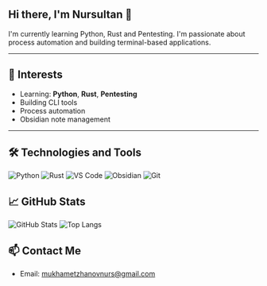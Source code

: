 ## Hi there, I'm Nursultan 👋

I'm currently learning Python, Rust and Pentesting. I'm passionate about process automation and building terminal-based applications.

---

## 🧠 Interests
- Learning: **Python**, **Rust**, **Pentesting**
- Building CLI tools
- Process automation
- Obsidian note management

---

## 🛠️ Technologies and Tools
![Python](https://img.shields.io/badge/-Python-333?style=flat&logo=python)
![Rust](https://img.shields.io/badge/-Rust-333?style=flat&logo=rust)
![VS Code](https://img.shields.io/badge/VS%20Code-007ACC?style=flat&logo=visual-studio-code&logoColor=white)
![Obsidian](https://img.shields.io/badge/-Obsidian-333?style=flat&logo=obsidian)
![Git](https://img.shields.io/badge/-Git-333?style=flat&logo=git)

## 📈 GitHub Stats
![GitHub Stats](https://github-readme-stats.vercel.app/api?username=Nur5u1t4n&show_icons=true&theme=transparent)
![Top Langs](https://github-readme-stats.vercel.app/api/top-langs/?username=Nur5u1t4n&theme=transparent)

## 📫 Contact Me
- Email: mukhametzhanovnurs@gmail.com